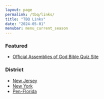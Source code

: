 ```yaml
---
layout: page
permalink: /tbq/links/
title: "TBQ Links"
date: "2024-05-01"
menubar: menu_current_season
---
```


### Featured

* [Official Assemblies of God Bible Quiz Site](https://youth.ag.org/biblequiz)

### District

* [New Jersey](https://www.njbq.org)
* [New York](https://nybiblequiz.com)
* [Pen-Florida](https://biblequiz.penflorida.org/)
